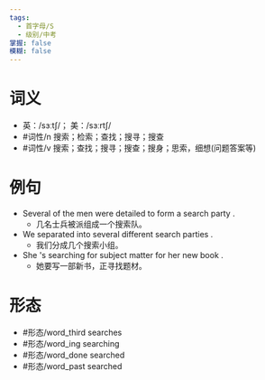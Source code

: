 ```yaml
---
tags:
  - 首字母/S
  - 级别/中考
掌握: false
模糊: false
---
```

# 词义
- 英：/sɜːtʃ/； 美：/sɜːrtʃ/
- #词性/n  搜索；检索；查找；搜寻；搜查
- #词性/v  搜索；查找；搜寻；搜查；搜身；思索，细想(问题答案等)
# 例句
- Several of the men were detailed to form a search party .
	- 几名士兵被派组成一个搜索队。
- We separated into several different search parties .
	- 我们分成几个搜索小组。
- She 's searching for subject matter for her new book .
	- 她要写一部新书，正寻找题材。
# 形态
- #形态/word_third searches
- #形态/word_ing searching
- #形态/word_done searched
- #形态/word_past searched
